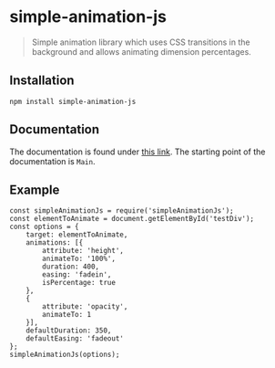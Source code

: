 
# simple-animation-js

> Simple animation library which uses CSS transitions in the background and allows animating dimension percentages.

## Installation

    npm install simple-animation-js

## Documentation

The documentation is found under [this link](https://competec.github.io/simple-animation-js).
The starting point of the documentation is `Main`.

## Example

    const simpleAnimationJs = require('simpleAnimationJs');
	const elementToAnimate = document.getElementById('testDiv');
	const options = {
		target: elementToAnimate,
		animations: [{
		    attribute: 'height',
		    animateTo: '100%',
		    duration: 400,
		    easing: 'fadein',
		    isPercentage: true
	    },
	    {
		    attribute: 'opacity',
		    animateTo: 1
	    }],
	    defaultDuration: 350,
	    defaultEasing: 'fadeout'
   	};
   	simpleAnimationJs(options);
